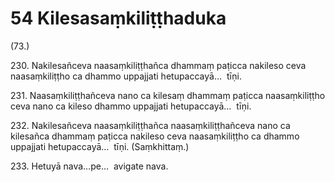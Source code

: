 

# 54 Kilesasaṃkiliṭṭhaduka


(73.)

230\. Nakilesañceva naasaṃkiliṭṭhañca dhammaṃ paṭicca nakileso ceva naasaṃkiliṭṭho ca dhammo uppajjati hetupaccayā…  tīṇi.

231\. Naasaṃkiliṭṭhañceva nano ca kilesaṃ dhammaṃ paṭicca naasaṃkiliṭṭho ceva nano ca kileso dhammo uppajjati hetupaccayā…  tīṇi.

232\. Nakilesañceva naasaṃkiliṭṭhañca naasaṃkiliṭṭhañceva nano ca kilesañca dhammaṃ paṭicca nakileso ceva naasaṃkiliṭṭho ca dhammo uppajjati hetupaccayā…  tīṇi. (Saṃkhittaṃ.)

233\. Hetuyā nava…pe…  avigate nava.



